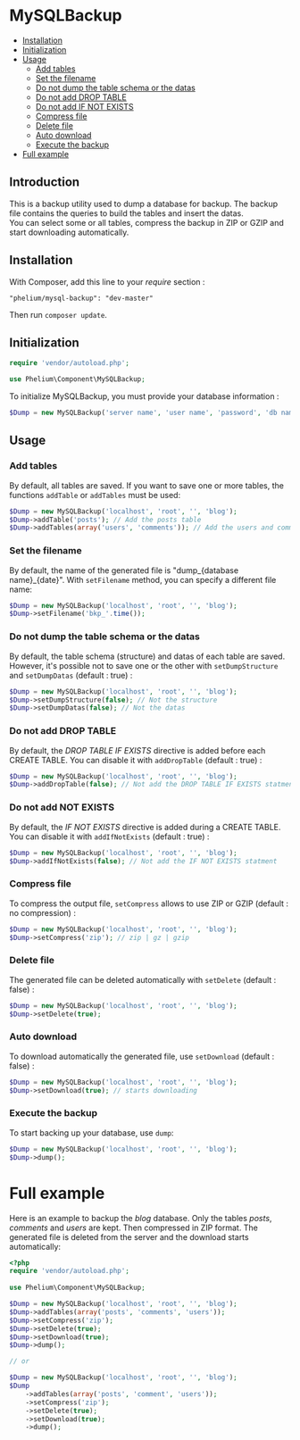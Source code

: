 # MySQLBackup

- [Installation](#installation)
- [Initialization](#initialization)
- [Usage](#usage)
	- [Add tables](#add-tables)
	- [Set the filename](#set-the-filename)
	- [Do not dump the table schema or the datas](#do-not-dump-the-table-schema-or-the-datas)
	- [Do not add DROP TABLE](#do-not-add-drop-table)
	- [Do not add IF NOT EXISTS](#do-not-add-if-not-exists)
	- [Compress file](#compress-file)
	- [Delete file](#delete-file)
	- [Auto download](#auto-download)
	- [Execute the backup](#execute-the-backup)
- [Full example](#full-example)


## Introduction

This is a backup utility used to dump a database for backup. The backup file contains the queries to build the tables and insert the datas.  
You can select some or all tables, compress the backup in ZIP or GZIP and start downloading automatically.


## Installation

With Composer, add this line to your *require* section :

	"phelium/mysql-backup": "dev-master"

Then run `composer update`.


## Initialization

```php
require 'vendor/autoload.php';

use Phelium\Component\MySQLBackup;
```
	

To initialize MySQLBackup, you must provide your database information :  

```php
$Dump = new MySQLBackup('server name', 'user name', 'password', 'db name');
```

## Usage

### Add tables

By default, all tables are saved. If you want to save one or more tables, the functions `addTable` or `addTables` must be used:

```php
$Dump = new MySQLBackup('localhost', 'root', '', 'blog');
$Dump->addTable('posts'); // Add the posts table
$Dump->addTables(array('users', 'comments')); // Add the users and comments tables
```


### Set the filename

By default, the name of the generated file is "dump\_{database name}\_{date}". With `setFilename` method, you can specify a different file name:

```php
$Dump = new MySQLBackup('localhost', 'root', '', 'blog');
$Dump->setFilename('bkp_'.time());
```


### Do not dump the table schema or the datas

By default, the table schema (structure) and datas of each table are saved. However, it's possible not to save one or the other with `setDumpStructure` and `setDumpDatas` (default : true) :

```php
$Dump = new MySQLBackup('localhost', 'root', '', 'blog');
$Dump->setDumpStructure(false); // Not the structure
$Dump->setDumpDatas(false); // Not the datas
```


### Do not add DROP TABLE

By default, the *DROP TABLE IF EXISTS* directive is added before each CREATE TABLE. You can disable it with `addDropTable` (default : true) :

```php
$Dump = new MySQLBackup('localhost', 'root', '', 'blog');
$Dump->addDropTable(false); // Not add the DROP TABLE IF EXISTS statment
```


### Do not add NOT EXISTS

By default, the *IF NOT EXISTS* directive is added during a CREATE TABLE. You can disable it with `addIfNotExists` (default : true) :

```php
$Dump = new MySQLBackup('localhost', 'root', '', 'blog');
$Dump->addIfNotExists(false); // Not add the IF NOT EXISTS statment
```


### Compress file

To compress the output file, `setCompress` allows to use ZIP or GZIP (default : no compression) :

```php
$Dump = new MySQLBackup('localhost', 'root', '', 'blog');
$Dump->setCompress('zip'); // zip | gz | gzip
```


### Delete file

The generated file can be deleted automatically with `setDelete` (default : false) :

```php
$Dump = new MySQLBackup('localhost', 'root', '', 'blog');
$Dump->setDelete(true);
```


### Auto download

To download automatically the generated file, use `setDownload` (default : false) :

```php
$Dump = new MySQLBackup('localhost', 'root', '', 'blog');
$Dump->setDownload(true); // starts downloading
```


### Execute the backup

To start backing up your database, use `dump`:

```php
$Dump = new MySQLBackup('localhost', 'root', '', 'blog');
$Dump->dump();
```


# Full example

Here is an example to backup the *blog* database. Only the tables *posts*, *comments* and *users* are kept. Then compressed in ZIP format. The generated file is deleted from the server and the download starts automatically:

```php
<?php
require 'vendor/autoload.php';
    
use Phelium\Component\MySQLBackup;

$Dump = new MySQLBackup('localhost', 'root', '', 'blog');
$Dump->addTables(array('posts', 'comments', 'users'));
$Dump->setCompress('zip');
$Dump->setDelete(true);
$Dump->setDownload(true);
$Dump->dump();

// or

$Dump = new MySQLBackup('localhost', 'root', '', 'blog');
$Dump
    ->addTables(array('posts', 'comment', 'users'));
    ->setCompress('zip');
    ->setDelete(true);
    ->setDownload(true);
    ->dump();
```
